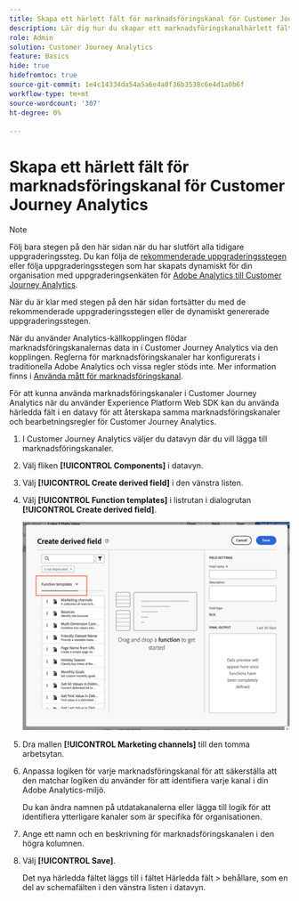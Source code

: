```yaml
---
title: Skapa ett härlett fält för marknadsföringskanal för Customer Journey Analytics
description: Lär dig hur du skapar ett marknadsföringskanalhärlett fält för Customer Journey Analytics
role: Admin
solution: Customer Journey Analytics
feature: Basics
hide: true
hidefromtoc: true
source-git-commit: 1e4c14334da54a5a6e4a0f36b3538c6e4d1a0b6f
workflow-type: tm+mt
source-wordcount: '307'
ht-degree: 0%

---
```


# Skapa ett härlett fält för marknadsföringskanal för Customer Journey Analytics

>[!NOTE]
> 
>Följ bara stegen på den här sidan när du har slutfört alla tidigare uppgraderingssteg. Du kan följa de [rekommenderade uppgraderingsstegen](/help/getting-started/cja-upgrade/cja-upgrade-recommendations.md#recommended-upgrade-steps-for-most-organizations) eller följa uppgraderingsstegen som har skapats dynamiskt för din organisation med uppgraderingsenkäten för [Adobe Analytics till Customer Journey Analytics](https://gigazelle.github.io/cja-ttv/).
>
>När du är klar med stegen på den här sidan fortsätter du med de rekommenderade uppgraderingsstegen eller de dynamiskt genererade uppgraderingsstegen.

När du använder Analytics-källkopplingen flödar marknadsföringskanalernas data in i Customer Journey Analytics via den kopplingen. Reglerna för marknadsföringskanaler har konfigurerats i traditionella Adobe Analytics och vissa regler stöds inte. Mer information finns i [Använda mått för marknadsföringskanal](/help/use-cases/aa-data/marketing-channels.md).

För att kunna använda marknadsföringskanaler i Customer Journey Analytics när du använder Experience Platform Web SDK kan du använda härledda fält i en datavy för att återskapa samma marknadsföringskanaler och bearbetningsregler för Customer Journey Analytics.

1. I Customer Journey Analytics väljer du datavyn där du vill lägga till marknadsföringskanaler.

1. Välj fliken **[!UICONTROL Components]** i datavyn.

1. Välj **[!UICONTROL Create derived field]** i den vänstra listen.

1. Välj **[!UICONTROL Function templates]** i listrutan i dialogrutan **[!UICONTROL Create derived field]**.

   ![Skapa härledda fältfunktionsmallar](assets/derived-field-create.png)

1. Dra mallen **[!UICONTROL Marketing channels]** till den tomma arbetsytan.

1. Anpassa logiken för varje marknadsföringskanal för att säkerställa att den matchar logiken du använder för att identifiera varje kanal i din Adobe Analytics-miljö.

   Du kan ändra namnen på utdatakanalerna eller lägga till logik för att identifiera ytterligare kanaler som är specifika för organisationen.

1. Ange ett namn och en beskrivning för marknadsföringskanalen i den högra kolumnen.

1. Välj **[!UICONTROL Save]**.

   Det nya härledda fältet läggs till i fältet Härledda fält > behållare, som en del av schemafälten i den vänstra listen i datavyn.

